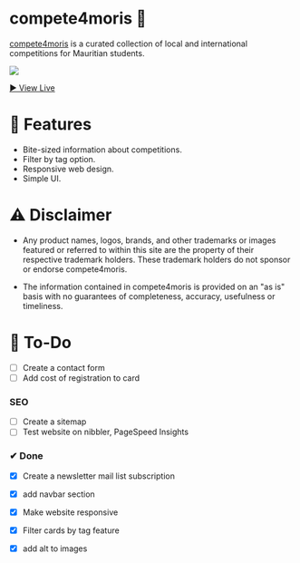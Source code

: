 # compete4moris 🥇

[compete4moris](https://github.com/creme332/compete4moris) is a curated collection of local and international competitions for Mauritian students.

![](history/iteration1.gif)

[ ▶ View Live ](https://creme332.github.io/compete4moris/)

# 🚀 Features
- Bite-sized information about competitions.
- Filter by tag option.
- Responsive web design.
- Simple UI.

# ⚠ Disclaimer 
- Any product names, logos, brands, and other trademarks or images featured or referred to within this site are the property of their respective trademark holders. These trademark holders do not sponsor or endorse compete4moris. 

- The information contained in compete4moris is provided on an "as is" basis with no guarantees of completeness, accuracy, usefulness or timeliness.

# 🔨 To-Do
- [ ] Create a contact form
- [ ] Add cost of registration to card
### SEO
- [ ] Create a sitemap
- [ ] Test website on nibbler, PageSpeed Insights

### ✔ Done
- [x] Create a newsletter mail list subscription
- [x] add navbar section
- [x] Make website responsive
- [x] Filter cards by tag feature
- [x] add alt to images



